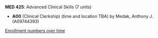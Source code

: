 **MED 425**: Advanced Clinical Skills (7 units)

- **A00** (Clinical Clerkship) (time and location TBA) by Medak, Anthony J. (A09744393)

[Enrollment numbers over time](./MED425.tsv)
